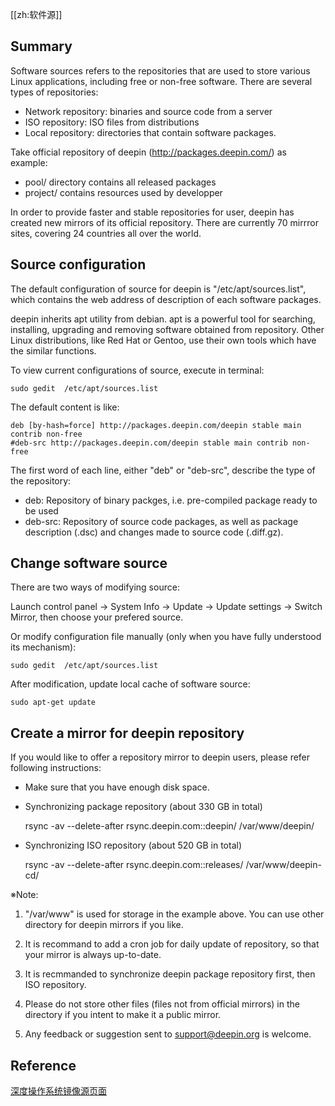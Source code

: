 [[zh:软件源]]


## Summary

Software sources refers to the repositories that are used to store various Linux applications, including free or non-free software. There are several types of repositories:

- Network repository: binaries and source code from a server
- ISO repository: ISO files from distributions
- Local repository: directories that contain software packages.

Take official repository of deepin (http://packages.deepin.com/) as example:

- pool/    directory contains all released packages
- project/    contains resources used by developper

In order to provide faster and stable repositories for user, deepin has created new mirrors of its official repository. There are currently 70 mirrror sites, covering 24 countries all over the world.

## Source configuration

The default configuration of source for deepin is "/etc/apt/sources.list", which contains the web address of description of each software packages.

deepin inherits apt utility from debian. apt is a powerful tool for searching, installing, upgrading and removing software obtained from repository. Other Linux distributions, like Red Hat or Gentoo, use their own tools which have the similar functions.

To view current configurations of source, execute in terminal:

    sudo gedit  /etc/apt/sources.list

The default content is like:

    deb [by-hash=force] http://packages.deepin.com/deepin stable main contrib non-free
    #deb-src http://packages.deepin.com/deepin stable main contrib non-free

The first word of each line, either "deb" or "deb-src", describe the type of the repository:

- deb: Repository of binary packges, i.e. pre-compiled package ready to be used
- deb-src: Repository of source code packages, as well as package description (.dsc) and changes made to source code (.diff.gz).

## Change software source

There are two ways of modifying source:

Launch control panel -> System Info -> Update -> Update settings -> Switch Mirror, then choose your prefered source.

Or modify configuration file manually (only when you have fully understood its mechanism):

    sudo gedit  /etc/apt/sources.list

After modification, update local cache of software source:

    sudo apt-get update

## Create a mirror for deepin repository

If you would like to offer a repository mirror to deepin users, please refer following instructions:

* Make sure that you have enough disk space.

* Synchronizing package repository (about 330 GB in total)

    rsync -av --delete-after rsync.deepin.com::deepin/ /var/www/deepin/

* Synchronizing ISO repository (about 520 GB in total)

    rsync -av --delete-after rsync.deepin.com::releases/ /var/www/deepin-cd/

※Note:

1. "/var/www" is used for storage in the example above. You can use other directory for deepin mirrors if you like.

2. It is recommand to add a cron job for daily update of repository, so that your mirror is always up-to-date.

3. It is recmmanded to synchronize deepin package repository first, then ISO repository.

4. Please do not store other files (files not from official mirrors) in the directory if you intent to make it a public mirror.

5. Any feedback or suggestion sent to support@deepin.org is welcome.

## Reference

[深度操作系统镜像源页面](http://www.deepin.org/mirror.html)